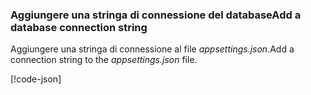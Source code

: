 <a name="cs"></a>

### <a name="add-a-database-connection-string"></a><span data-ttu-id="b05e5-101">Aggiungere una stringa di connessione del database</span><span class="sxs-lookup"><span data-stu-id="b05e5-101">Add a database connection string</span></span>

<span data-ttu-id="b05e5-102">Aggiungere una stringa di connessione al file *appsettings.json*.</span><span class="sxs-lookup"><span data-stu-id="b05e5-102">Add a connection string to the *appsettings.json* file.</span></span>

[!code-json[](../../tutorials/razor-pages/razor-pages-start/sample/RazorPagesMovie/appsettings_SQLite.json?highlight=8-10)]


